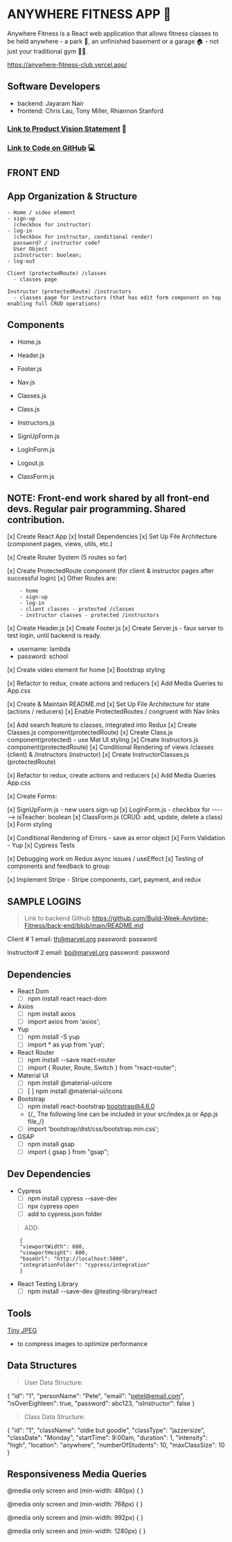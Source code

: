 # ANYWHERE FITNESS APP 📱

Anywhere Fitness is a React web application that allows fitness classes to be held anywhere - a park 🌳, an unfinished basement or a garage 🏠 - not just your traditional gym 💪🏽.

https://anywhere-fitness-club.vercel.app/

## Software Developers

- backend: Jayaram Nair
- frontend: Chris Lau, Tony Miller, Rhiannon Stanford

### [Link to Product Vision Statement](https://docs.google.com/document/d/17laY8Irc5cRqvpqdT3f6nNUofOl09Lr0IAZZsVlr7JE/edit?usp=sharing) 📝

### [Link to Code on GitHub](https://github.com/Build-Week-Anytime-Fitness) 💻

## FRONT END

## App Organization & Structure

    - Home / video element
    - sign-up
      (checkbox for instructor)
    - log-in
      (checkbox for instructor, conditional render)
      password? / instructor code?
      User Object
      isInstructor: boolean;
    - log-out

    Client (protectedRoute) /classes
      - classes page

    Instructor (protectedRoute) /instructors
      - classes page for instructors (that has edit form component on top enabling full CRUD operations)

## Components

- Home.js
- Header.js
- Footer.js
- Nav.js

- Classes.js
- Class.js
- Instructors.js

- SignUpForm.js
- LogInForm.js
- Logout.js
- ClassForm.js

## NOTE: Front-end work shared by all front-end devs. Regular pair programming. Shared contribution.

[x] Create React App
[x] Install Dependencies
[x] Set Up File Architecture (component pages, views, utils, etc.)

[x] Create Router System (5 routes so far)

[x] Create ProtectedRoute component (for client & instructor pages after successful login)
[x] Other Routes are:

        - home
        - sign-up
        - log-in
        - client classes - protected /classes
        - instructor classes - protected /instructors

[x] Create Header.js
[x] Create Footer.js
[x] Create Server.js - faux server to test login, until backend is ready.

- username: lambda
- password: school

[x] Create video element for home
[x] Bootstrap styling

[x] Refactor to redux, create actions and reducers
[x] Add Media Queries to App.css

[x] Create & Maintain README.md
[x] Set Up File Architecture for state (actions / reducers)
[x] Enable ProtectedRoutes / congruent with Nav links

[x] Add search feature to classes, integrated into Redux
[x] Create Classes.js component(protectedRoute)
[x] Create Class.js component(protected) - use Mat UI styling
[x] Create Instructors.js component(protectedRoute)
[x] Conditional Rendering of views /classes (client) & /instructors (instructor)
[x] Create InstructorClasses.js (protectedRoute)

[x] Refactor to redux, create actions and reducers
[x] Add Media Queries App.css

[x] Create Forms:

[x] SignUpForm.js - new users sign-up
[x] LogInForm.js - checkbox for ------> isTeacher: boolean
[x] ClassForm.js (CRUD: add, update, delete a class)
[x] Form styling

[x] Conditional Rendering of Errors - save as error object
[x] Form Validation - Yup
[x] Cypress Tests

[x] Debugging work on Redux async issues / useEffect
[x] Testing of components and feedback to group

[x] Implement Stripe - Stripe components, cart, payment, and redux

## SAMPLE LOGINS

> Link to backend Github https://github.com/Build-Week-Anytime-Fitness/back-end/blob/main/README.md

Client # 1
email: th@marvel.org
password: password

Instructor# 2
email: bp@marvel.org
password: password

## Dependencies

- React Dom
    - [ ] npm install react react-dom

- Axios
    - [ ] npm install axios
    - [ ] import axios from 'axios';

- Yup
    - [ ] npm install -S yup
    - [ ] import \* as yup from 'yup';

- React Router
    - [ ] npm install --save react-router
    - [ ] import { Router, Route, Switch } from "react-router";

- Material UI
    - [ ] npm install @material-ui/core
    - [ ] [ ] npm install @material-ui/icons

- Bootstrap
    - [ ] npm install react-bootstrap bootstrap@4.6.0
    - {/_ The following line can be included in your src/index.js or App.js file_/}
    - [ ] import 'bootstrap/dist/css/bootstrap.min.css';

- GSAP
    - [ ] npm install gsap
    - [ ] import { gsap } from "gsap";

## Dev Dependencies

- Cypress
    - [ ] npm install cypress --save-dev
    - [ ] npx cypress open
    - [ ] add to cypress.json folder

> ADD:

        {
        "viewportWidth": 600,
        "viewportHeight": 600,
        "baseUrl": "http://localhost:5000",
        "integrationFolder": "cypress/integration"
        }

- React Testing Library
    - [ ] npm install --save-dev @testing-library/react

## Tools

[Tiny JPEG](https://tinyjpg.com/)

- to compress images to optimize performance

## Data Structures

> User Data Structure:

{ "id": "1", "personName": "Pete", "email": "petel@email.com", "isOverEighteen": true, "password": abc123, "isInstructor": false }

> Class Data Structure:

{ "id": "1", "className": "oldie but goodie", "classType": "jazzersize", "classDate": "Monday", "startTime": 9:00am, "duration": 1, "intensity": "high", "location": "anywhere", "numberOfStudents": 10, "maxClassSize": 10 }

## Responsiveness Media Queries

<!-- mobile -->

@media only screen and (min-width: 480px) {
}

<!-- tablet -->

@media only screen and (min-width: 768px) {
}

<!-- desktop -->

@media only screen and (min-width: 992px) {
}

<!-- wide-screen -->

@media only screen and (min-width: 1280px) {
}
